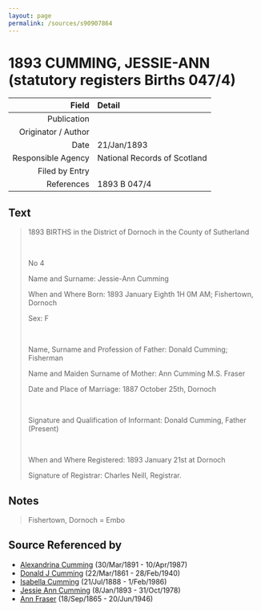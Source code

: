 ```yaml
---
layout: page
permalink: /sources/s90907864
---
```


# 1893 CUMMING, JESSIE-ANN (statutory registers Births 047/4)

Field | Detail
---:|:---
Publication | 
Originator / Author | 
Date | 21/Jan/1893
Responsible Agency | National Records of Scotland
Filed by Entry | 
References | 1893 B 047/4

## Text

> 1893 BIRTHS in the District of Dornoch in the County of Sutherland
>
> <br/>
>
> No 4
>
> Name and Surname: Jessie-Ann Cumming
>
> When and Where Born: 1893 January Eighth 1H 0M AM; Fishertown, Dornoch
>
> Sex: F
>
> <br/>
>
> Name, Surname and Profession of Father: Donald Cumming; Fisherman
>
> Name and Maiden Surname of Mother: Ann Cumming M.S. Fraser
>
> Date and Place of Marriage: 1887 October 25th, Dornoch
>
> <br/>
>
> Signature and Qualification of Informant: Donald Cumming, Father (Present)
>
> <br/>
>
> When and Where Registered: 1893 January 21st at Dornoch
>
> Signature of Registrar: Charles Neill, Registrar.
>

## Notes

> Fishertown, Dornoch = Embo
>


## Source Referenced by

* [Alexandrina Cumming](../people/@57186713@-alexandrina-cumming-b1891-3-30-d1987-4-10.md) (30/Mar/1891 - 10/Apr/1987)
* [Donald J Cumming](../people/@20465544@-donald-j-cumming-b1861-3-22-d1940-2-28.md) (22/Mar/1861 - 28/Feb/1940)
* [Isabella Cumming](../people/@84684994@-isabella-cumming-b1888-7-21-d1986-2-1.md) (21/Jul/1888 - 1/Feb/1986)
* [Jessie Ann Cumming](../people/@66222886@-jessie-ann-cumming-b1893-1-8-d1978-10-31.md) (8/Jan/1893 - 31/Oct/1978)
* [Ann Fraser](../people/@70425788@-ann-fraser-b1865-9-18-d1946-6-20.md) (18/Sep/1865 - 20/Jun/1946)
